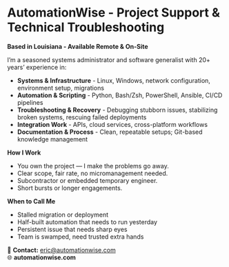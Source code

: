 # AutomationWise - Project Support & Technical Troubleshooting

**Based in Louisiana - Available Remote & On-Site**

I’m a seasoned systems administrator and software generalist with 20+ years’ experience in:

- **Systems & Infrastructure** - Linux, Windows, network configuration, environment setup, migrations
- **Automation & Scripting** - Python, Bash/Zsh, PowerShell, Ansible, CI/CD pipelines
- **Troubleshooting & Recovery** - Debugging stubborn issues, stabilizing broken systems, rescuing failed deployments
- **Integration Work** - APIs, cloud services, cross-platform workflows
- **Documentation & Process** - Clean, repeatable setups; Git-based knowledge management

**How I Work**  
- You own the project — I make the problems go away.  
- Clear scope, fair rate, no micromanagement needed.  
- Subcontractor or embedded temporary engineer.  
- Short bursts or longer engagements.

**When to Call Me**  
- Stalled migration or deployment  
- Half-built automation that needs to run yesterday  
- Persistent issue that needs sharp eyes  
- Team is swamped, need trusted extra hands

📧 **Contact:** eric@automationwise.com  
🌐 **automationwise.com**
